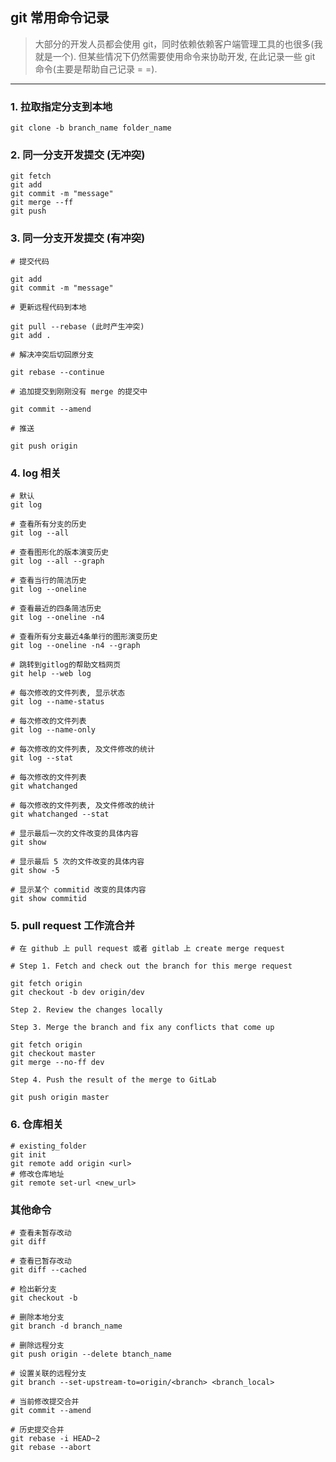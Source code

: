 ## git 常用命令记录

> 大部分的开发人员都会使用 git，同时依赖依赖客户端管理工具的也很多(我就是一个). 但某些情况下仍然需要使用命令来协助开发, 在此记录一些 git 命令(主要是帮助自己记录 = =).

<!--more-->

---

### 1. 拉取指定分支到本地

```
git clone -b branch_name folder_name 
```

### 2. 同一分支开发提交 (无冲突)

```
git fetch
git add
git commit -m "message"
git merge --ff
git push
```

### 3. 同一分支开发提交 (有冲突)

```
# 提交代码

git add
git commit -m "message"

# 更新远程代码到本地

git pull --rebase (此时产生冲突)
git add .

# 解决冲突后切回原分支

git rebase --continue

# 追加提交到刚刚没有 merge 的提交中

git commit --amend

# 推送

git push origin
```

### 4. log 相关

```
# 默认
git log

# 查看所有分支的历史
git log --all

# 查看图形化的版本演变历史
git log --all --graph

# 查看当行的简洁历史
git log --oneline

# 查看最近的四条简洁历史
git log --oneline -n4

# 查看所有分支最近4条单行的图形演变历史
git log --oneline -n4 --graph

# 跳转到gitlog的帮助文档网页
git help --web log

# 每次修改的文件列表, 显示状态
git log --name-status

# 每次修改的文件列表
git log --name-only

# 每次修改的文件列表, 及文件修改的统计
git log --stat

# 每次修改的文件列表
git whatchanged

# 每次修改的文件列表, 及文件修改的统计
git whatchanged --stat

# 显示最后一次的文件改变的具体内容
git show

# 显示最后 5 次的文件改变的具体内容
git show -5

# 显示某个 commitid 改变的具体内容
git show commitid
```

### 5. pull request 工作流合并

```
# 在 github 上 pull request 或者 gitlab 上 create merge request

# Step 1. Fetch and check out the branch for this merge request

git fetch origin
git checkout -b dev origin/dev

Step 2. Review the changes locally

Step 3. Merge the branch and fix any conflicts that come up

git fetch origin
git checkout master
git merge --no-ff dev

Step 4. Push the result of the merge to GitLab

git push origin master

```

### 6. 仓库相关

```
# existing_folder
git init
git remote add origin <url>
# 修改仓库地址
git remote set-url <new_url>
```

### 其他命令

```
# 查看未暂存改动
git diff

# 查看已暂存改动
git diff --cached

# 检出新分支
git checkout -b

# 删除本地分支
git branch -d branch_name

# 删除远程分支
git push origin --delete btanch_name

# 设置关联的远程分支
git branch --set-upstream-to=origin/<branch> <branch_local>

# 当前修改提交合并
git commit --amend

# 历史提交合并
git rebase -i HEAD~2
git rebase --abort
```